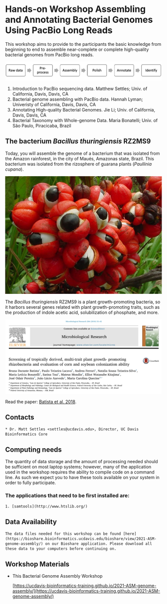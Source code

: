 # Hands-on Workshop Assembling and Annotating Bacterial Genomes Using PacBio Long Reads

This workshop aims to provide to the participants the basic knowledge from beginning to end to assemble near-complete or complete high-quality bacterial genomes from PacBio long reads.

![Pipeline](../fig_bact_tax/Pipeline.png)

1. Introduction to PacBio sequencing data. Matthew Settles; Univ. of California, Davis, Davis, CA
2. Bacterial genome assembling with PacBio data. Hannah Lyman; Univeristy of California, Davis, Davis, CA
3. Annotating High-quality Bacterial Genomes. Jie Li; Univ. of California, Davis, Davis, CA
4. Bacterial Taxonomy with Whole-genome Data. Maria Bonatelli; Univ. of São Paulo, Piracicaba, Brazil

## The bacterium _Bacillus thuringiensis_ RZ2MS9
Today, you will assemble the genome of a bacterium that was isolated from the Amazon rainforest, in the city of Maués, Amazonas state, Brazil. 
This bacterium was isolated from the rizosphere of guarana plants (_Paullinia cupana_).

![Guarana_Plants](../fig_bact_tax/Guarana.jpg)

The _Bacillus thuringiensis_ RZ2MS9 is a plant growth-promoting bacteria, so it harbors several genes related with plant growth-promoting traits, such as the production of indole acetic acid, solubilization of phosphate, and more.

![Article](../fig_bact_tax/Batista_2018.png)

Read the paper: [Batista et al. 2018](../https://www.sciencedirect.com/science/article/pii/S0944501317309229).

## Contacts

    * Dr. Matt Settles <settles@ucdavis.edu>, Director, UC Davis Bioinformatics Core

## Computing needs

The quantity of data storage and the amount of processing needed should be sufficient on most laptop systems; however, many of the application used in the workshop requires the ability to compile code on a command line. As such we expect you to have these tools available on your system in order to fully participate.

### The applications that need to be first installed are:

    1. [samtools](http://www.htslib.org/)

## Data Availability

    The data files needed for this workshop can be found [here](https://bioshare.bioinformatics.ucdavis.edu/bioshare/view/2021-ASM-genome-assembly/) on our Bioshare application. Please download all these data to your computers before continuing on.

## Workshop Materials

* This Bacterial Genome Assembly Workshop

   [https://ucdavis-bioinformatics-training.github.io/2021-ASM-genome-assembly/](https://ucdavis-bioinformatics-training.github.io/2021-ASM-genome-assembly/)
